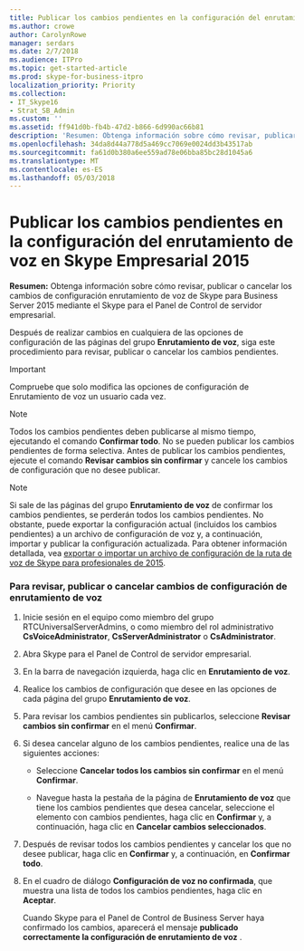 ```yaml
---
title: Publicar los cambios pendientes en la configuración del enrutamiento de voz en Skype Empresarial 2015
ms.author: crowe
author: CarolynRowe
manager: serdars
ms.date: 2/7/2018
ms.audience: ITPro
ms.topic: get-started-article
ms.prod: skype-for-business-itpro
localization_priority: Priority
ms.collection:
- IT_Skype16
- Strat_SB_Admin
ms.custom: ''
ms.assetid: ff941d0b-fb4b-47d2-b866-6d990ac66b81
description: 'Resumen: Obtenga información sobre cómo revisar, publicar o cancelar los cambios de configuración enrutamiento de voz de Skype para Business Server 2015 mediante el Skype para el Panel de Control de servidor empresarial.'
ms.openlocfilehash: 34da8d44a778d5a469cc7069e0024dd3b43517ab
ms.sourcegitcommit: fa61d0b380a6ee559ad78e06bba85bc28d1045a6
ms.translationtype: MT
ms.contentlocale: es-ES
ms.lasthandoff: 05/03/2018
---
```

# <a name="publish-pending-changes-to-the-voice-routing-configuration-in-skype-for-business-2015"></a>Publicar los cambios pendientes en la configuración del enrutamiento de voz en Skype Empresarial 2015
 
**Resumen:** Obtenga información sobre cómo revisar, publicar o cancelar los cambios de configuración enrutamiento de voz de Skype para Business Server 2015 mediante el Skype para el Panel de Control de servidor empresarial.
  
Después de realizar cambios en cualquiera de las opciones de configuración de las páginas del grupo **Enrutamiento de voz**, siga este procedimiento para revisar, publicar o cancelar los cambios pendientes.
  
> [!IMPORTANT]
> Compruebe que solo modifica las opciones de configuración de Enrutamiento de voz un usuario cada vez. 
  
> [!NOTE]
> Todos los cambios pendientes deben publicarse al mismo tiempo, ejecutando el comando **Confirmar todo**. No se pueden publicar los cambios pendientes de forma selectiva. Antes de publicar los cambios pendientes, ejecute el comando **Revisar cambios sin confirmar** y cancele los cambios de configuración que no desee publicar.
  
> [!NOTE]
> Si sale de las páginas del grupo **Enrutamiento de voz** de confirmar los cambios pendientes, se perderán todos los cambios pendientes. No obstante, puede exportar la configuración actual (incluidos los cambios pendientes) a un archivo de configuración de voz y, a continuación, importar y publicar la configuración actualizada. Para obtener información detallada, vea [exportar o importar un archivo de configuración de la ruta de voz de Skype para profesionales de 2015](voice-route-configuration-import-export.md). 
  
### <a name="to-review-publish-or-cancel-voice-routing-configuration-changes"></a>Para revisar, publicar o cancelar cambios de configuración de enrutamiento de voz

1. Inicie sesión en el equipo como miembro del grupo RTCUniversalServerAdmins, o como miembro del rol administrativo **CsVoiceAdministrator**, **CsServerAdministrator** o **CsAdministrator**.
    
2. Abra Skype para el Panel de Control de servidor empresarial.
    
3. En la barra de navegación izquierda, haga clic en **Enrutamiento de voz**.
    
4. Realice los cambios de configuración que desee en las opciones de cada página del grupo **Enrutamiento de voz**.
    
5. Para revisar los cambios pendientes sin publicarlos, seleccione **Revisar cambios sin confirmar** en el menú **Confirmar**.
    
6. Si desea cancelar alguno de los cambios pendientes, realice una de las siguientes acciones:
    
   - Seleccione **Cancelar todos los cambios sin confirmar** en el menú **Confirmar**.
    
   - Navegue hasta la pestaña de la página de **Enrutamiento de voz** que tiene los cambios pendientes que desea cancelar, seleccione el elemento con cambios pendientes, haga clic en **Confirmar** y, a continuación, haga clic en **Cancelar cambios seleccionados**.
    
7. Después de revisar todos los cambios pendientes y cancelar los que no desee publicar, haga clic en **Confirmar** y, a continuación, en **Confirmar todo**.
    
8. En el cuadro de diálogo **Configuración de voz no confirmada**, que muestra una lista de todos los cambios pendientes, haga clic en **Aceptar**. 
    
    Cuando Skype para el Panel de Control de Business Server haya confirmado los cambios, aparecerá el mensaje **publicado correctamente la configuración de enrutamiento de voz** .
    

